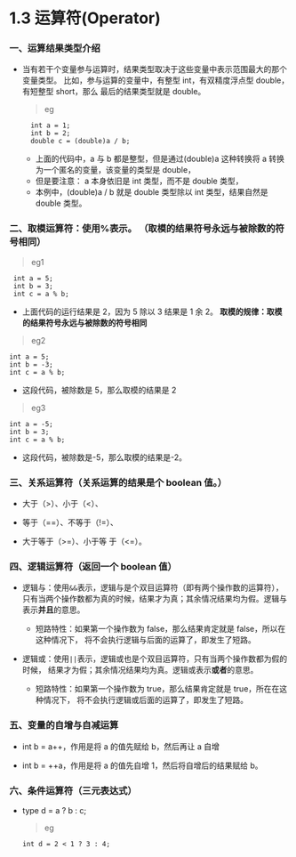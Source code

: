 # 1.3 运算符(Operator)

### 一、运算结果类型介绍

* 当有若干个变量参与运算时，结果类型取决于这些变量中表示范围最大的那个变量类型。 比如，参与运算的变量中，有整型 int，有双精度浮点型 double，有短整型 short，那么 最后的结果类型就是 double。 

  >eg

        int a = 1; 
        int b = 2; 
        double c = (double)a / b;   
    
      
    * 上面的代码中，a 与 b 都是整型，但是通过(double)a 这种转换将 a 转换为一个匿名的变量，该变量的类型是 double，
    * 但是要注意： a 本身依旧是 int 类型，而不是 double 类型， 
    * 本例中，(double)a / b 就是 double 类型除以 int 类型，结果自然是 double 类型。
    
### 二、取模运算符：使用%表示。 （取模的结果符号永远与被除数的符号相同）

>eg1

     int a = 5;  
     int b = 3; 
     int c = a % b; 
  
*  上面代码的运行结果是 2，因为 5 除以 3 结果是 1 余 2。  **取模的规律：取模的结果符号永远与被除数的符号相同**    
    
>eg2

    int a = 5;  
    int b = -3; 
    int c = a % b; 

* 这段代码，被除数是 5，那么取模的结果是 2

>eg3

    int a = -5;  
    int b = 3; 
    int c = a % b; 

* 这段代码，被除数是-5，那么取模的结果是-2。 

### 三、关系运算符（关系运算的结果是个 boolean 值。）

* 大于（>）、小于（<）、

* 等于（==）、不等于（!=）、

* 大于等于（>=）、小于等 于（<=）。

### 四、逻辑运算符（返回一个 boolean 值）

* 逻辑与：使用`&&`表示，逻辑与是个双目运算符（即有两个操作数的运算符），只有当两个操作数都为真的时候，结果才为真；其余情况结果均为假。逻辑与表示**并且**的意思。

    * 短路特性：如果第一个操作数为 false，那么结果肯定就是 false，所以在这种情况下， 将不会执行逻辑与后面的运算了，即发生了短路。 

* 逻辑或：使用`||`表示，逻辑或也是个双目运算符，只有当两个操作数都为假的时候， 结果才为假；其余情况结果均为真。逻辑或表示**或者**的意思。 

    * 短路特性：如果第一个操作数为 true，那么结果肯定就是 true，所在在这种情况下， 将不会执行逻辑或后面的运算了，即发生了短路。 

### 五、变量的自增与自减运算

* int b = a++，作用是将 a 的值先赋给 b，然后再让 a 自增

* int b = ++a，作用是将 a 的值先自增 1，然后将自增后的结果赋给 b。 

### 六、条件运算符（三元表达式）

* type d = a ? b : c; 

    >eg
    
      int d = 2 < 1 ? 3 : 4;     
    
